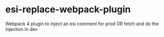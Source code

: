 # esi-replace-webpack-plugin
Webpack 4 plugin to inject an esi comment for prod OR fetch and do the injection in dev
